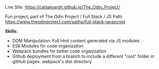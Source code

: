 Live Site: https://catsalvargh.github.io/The_Odin_Project/

Fun project, part of The Odin Project / Full Stack / JS Path: https://www.theodinproject.com/paths/full-stack-javascript

**Skills:**
- DOM Manipulation: Full html content generated via JS modules
- ES6 Modules for code organization
- Webpack bundles for better code organization
- Github deployment from a branch to include a different "root" folder in gitHub pages: webpack's dist directory

